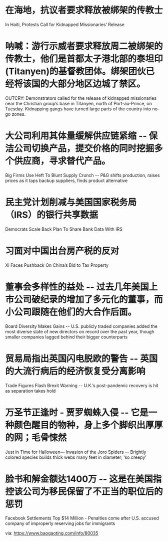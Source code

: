 [#]: subject: "华尔街日报简讯-2021-10-19"
[#]: via: "https://www.baogaoting.com/info/80035"
[#]: author: "https://www.baogaoting.com/info/80035"
[#]: collector: "guevaraya"
[#]: translator: "guevaraya "
[#]: reviewer: " "
[#]: publisher: " "
[#]: url: " "

# 在海地，抗议者要求释放被绑架的传教士
In Haiti, Protests Call for Kidnapped Missionaries’ Release
# 呐喊：游行示威者要求释放周二被绑架的传教士，他们是首都太子港北部的泰坦印(Titanyen)的基督教团体。绑架团伙已经将该国的大部分地区边城了禁区。
OUTCRY: Demonstrators called for the release of kidnapped missionaries near the Christian group’s base in Titanyen, north of Port-au-Prince, on Tuesday. Kidnapping gangs have turned large parts of the country into no-go zones. 
# 大公司利用其体量缓解供应链紧缩 -- 保洁公司切换产品，提交价格的同时挖掘多个供应商，寻求替代产品。
Big Firms Use Heft To Blunt Supply Crunch --  P&G shifts production, raises prices as it taps backup suppliers, finds product alternative
# 民主党计划削减与美国国家税务局（IRS）的银行共享数据
Democrats Scale Back Plan To Share Bank Data With IRS
# 习面对中国出台房产税的反对
Xi Faces Pushback On China’s Bid to Tax Property
# 董事会多样性的益处 -- 过去几年美国上市公司破纪录的增加了多元化的董事，而小公司跟随在他们的大合作后面。
Board Diversity Makes Gains -- U.S. publicly traded companies added the most diverse slate of new directors on record over the past year, though smaller companies lagged behind their bigger counterparts
# 贸易局指出英国闪电脱欧的警告 -- 英国的大流行病后的经济恢复受分离影响
Trade Figures Flash Brexit Warning -- U.K.’s post-pandemic recovery is hit as separation takes hold
# 万圣节正逢时 - 贾罗蜘蛛入侵 -- 它是一种颜色醒目的物种，身上多个脚织出厚厚的网；毛骨悚然
Just in Time for Halloween— Invasion of the Joro Spiders --  Brightly colored species builds thick webs many feet in diameter; ‘so creepy’
# 脸书和解金额达1400万 -- 这是在美国指控该公司为移民保留了不正当的职位后的惩罚
Facebook Settlements Top $14 Million - Penalties come after U.S. accused company of improperly reserving jobs for immigrants

via: https://www.baogaoting.com/info/80035
